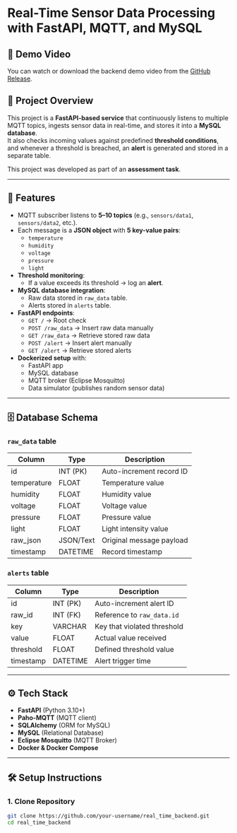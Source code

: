 # Real-Time Sensor Data Processing with FastAPI, MQTT, and MySQL

## 🎥 Demo Video
You can watch or download the backend demo video from the [GitHub Release](https://github.com/JAI007s/FastSense/releases/download/v1.0/backend_demo.mp4).

## 📌 Project Overview
This project is a **FastAPI-based service** that continuously listens to multiple MQTT topics, ingests sensor data in real-time, and stores it into a **MySQL database**.  
It also checks incoming values against predefined **threshold conditions**, and whenever a threshold is breached, an **alert** is generated and stored in a separate table.

This project was developed as part of an **assessment task**.

---

## 🚀 Features
- MQTT subscriber listens to **5–10 topics** (e.g., `sensors/data1`, `sensors/data2`, etc.).
- Each message is a **JSON object** with **5 key-value pairs**:
  - `temperature`
  - `humidity`
  - `voltage`
  - `pressure`
  - `light`
- **Threshold monitoring**:
  - If a value exceeds its threshold → log an **alert**.
- **MySQL database integration**:
  - Raw data stored in `raw_data` table.
  - Alerts stored in `alerts` table.
- **FastAPI endpoints**:
  - `GET /` → Root check
  - `POST /raw_data` → Insert raw data manually
  - `GET /raw_data` → Retrieve stored raw data
  - `POST /alert` → Insert alert manually
  - `GET /alert` → Retrieve stored alerts
- **Dockerized setup** with:
  - FastAPI app
  - MySQL database
  - MQTT broker (Eclipse Mosquitto)
  - Data simulator (publishes random sensor data)

---

## 🗄️ Database Schema

### `raw_data` table
| Column      | Type        | Description                   |
|-------------|------------|-------------------------------|
| id          | INT (PK)   | Auto-increment record ID       |
| temperature | FLOAT      | Temperature value              |
| humidity    | FLOAT      | Humidity value                 |
| voltage     | FLOAT      | Voltage value                  |
| pressure    | FLOAT      | Pressure value                 |
| light       | FLOAT      | Light intensity value          |
| raw_json    | JSON/Text  | Original message payload       |
| timestamp   | DATETIME   | Record timestamp               |

### `alerts` table
| Column     | Type        | Description                         |
|------------|------------|-------------------------------------|
| id         | INT (PK)   | Auto-increment alert ID              |
| raw_id     | INT (FK)   | Reference to `raw_data.id`           |
| key        | VARCHAR    | Key that violated threshold          |
| value      | FLOAT      | Actual value received                |
| threshold  | FLOAT      | Defined threshold value              |
| timestamp  | DATETIME   | Alert trigger time                   |

---

## ⚙️ Tech Stack
- **FastAPI** (Python 3.10+)
- **Paho-MQTT** (MQTT client)
- **SQLAlchemy** (ORM for MySQL)
- **MySQL** (Relational Database)
- **Eclipse Mosquitto** (MQTT Broker)
- **Docker & Docker Compose**

---

## 🛠️ Setup Instructions

### 1. Clone Repository
```bash
git clone https://github.com/your-username/real_time_backend.git
cd real_time_backend



